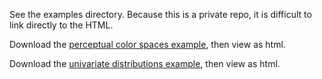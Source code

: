 See the examples directory. Because this is a private repo, it is difficult to link directly to the HTML.

Download the [perceptual color spaces example](examples/perceptual_color_spaces/index.html), then view as html.

Download the [univariate distributions example](examples/perceptual_color_spaces/index.html), then view as html.

